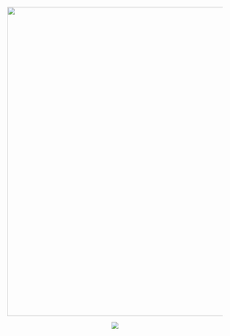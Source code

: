 

<p align="center">
 <img src="https://github.com/user-attachments/assets/0ee1c934-f701-4227-a8f4-d0232be8a5d7" width="720px" />
</p>


<p align="center">
  <img src="https://readme-typing-svg.demolab.com/?lines=Hi+There!+👋;Welcome+to+my+GitHub!;I+love+Coding!&font=Fira%20Code&center=true&width=500&height=50&color=58A6FF&vCenter=true&pause=1000&size=25" />
</p>
